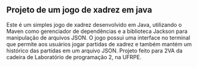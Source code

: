 ## Projeto de um jogo de xadrez em java

Este é um simples jogo de xadrez desenvolvido em Java, utilizando o Maven como gerenciador de dependências e a biblioteca Jackson para manipulação de arquivos JSON. O jogo possui uma interface no terminal que permite aos usuários jogar partidas de xadrez e também mantém um histórico das partidas em um arquivo JSON. Projeto feito para 2VA da cadeira de Laboratório de programação 2, na UFRPE.
